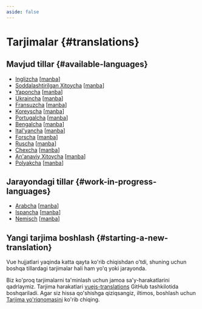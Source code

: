 ```yaml
---
aside: false
---
```


# Tarjimalar {#translations}

## Mavjud tillar {#available-languages}

- [Inglizcha](https://vuejs.org/) [[manba](https://github.com/vuejs/docs)]
- [Soddalashtirilgan Xitoycha](https://cn.vuejs.org/) [[manba](https://github.com/vuejs-translations/docs-zh-cn)]
- [Yaponcha](https://ja.vuejs.org/) [[manba](https://github.com/vuejs-translations/docs-ja)]
- [Ukraincha](https://ua.vuejs.org/) [[manba](https://github.com/vuejs-translations/docs-uk)]
- [Fransuzcha](https://fr.vuejs.org) [[manba](https://github.com/vuejs-translations/docs-fr)]
- [Koreyscha](https://ko.vuejs.org) [[manba](https://github.com/vuejs-translations/docs-ko)]
- [Portugalcha](https://pt.vuejs.org) [[manba](https://github.com/vuejs-translations/docs-pt)]
- [Bengalcha](https://bn.vuejs.org) [[manba](https://github.com/vuejs-translations/docs-bn)]
- [Ital'yancha](https://it.vuejs.org) [[manba](https://github.com/vuejs-translations/docs-it)]
- [Forscha](https://fa.vuejs.org) [[manba](https://github.com/vuejs-translations/docs-fa)]
- [Ruscha](https://ru.vuejs.org/) [[manba](https://github.com/vuejs-translations/docs-ru)]
- [Chexcha](https://cs.vuejs.org/) [[manba](https://github.com/vuejs-translations/docs-cs)]
- [An'anaviy Xitoycha](https://zh-hk.vuejs.org/) [[manba](https://github.com/vuejs-translations/docs-zh-hk)]
- [Polyakcha](https://pl.vuejs.org/) [[manba](https://github.com/vuejs-translations/docs-pl)]

## Jarayondagi tillar {#work-in-progress-languages}

- [Arabcha](https://ar.vuejs.org/) [[manba](https://github.com/vuejs-translations/docs-ar)]
- [Ispancha](https://vue3-spanish-docs.netlify.app/) [[manba](https://github.com/icarusgk/vuejs-spanish-docs)]
- [Nemisch](https://de.vuejs.org/) [[manba](https://github.com/vuejs-translations/docs-de)]

## Yangi tarjima boshlash {#starting-a-new-translation}

Vue hujjatlari yaqinda katta qayta ko'rib chiqishdan o'tdi, shuning uchun boshqa tillardagi tarjimalar hali ham yo'q yoki jarayonda.

Biz ko'proq tarjimalarni ta'minlash uchun jamoa sa'y-harakatlarini qadrlaymiz. Tarjima harakatlari [vuejs-translations](https://github.com/vuejs-translations/) GitHub tashkilotida boshqariladi. Agar siz hissa qo'shishga qiziqsangiz, iltimos, boshlash uchun [Tarjima yo'riqnomasini](https://github.com/vuejs-translations/guidelines/blob/main/README.md) ko'rib chiqing.
